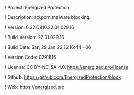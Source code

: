 ! Project: Energized Protection

! Description: ad.porn.malware blocking.

! Version: 6.32.0810.22.01.029.16

! Build Version: 22.01.029.16

! Build Date: Sat, 29 Jan 22 16:16:44 +06

! Version Code: 0291616

! License: CC BY-NC-SA 4.0, https://energized.pro/license

! Github: https://github.com/EnergizedProtection/block

! Web: https://energized.pro
